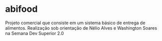 # abifood
Projeto comercial que consiste em um sistema básico de entrega de alimentos. Realização sob orientação de Nélio Alves e Washington Soares na Semana Dev Superior 2.0
